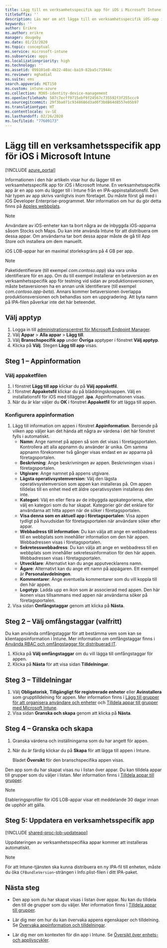 ```yaml
---
title: Lägg till en verksamhetsspecifik app för iOS i Microsoft Intune
titleSuffix: ''
description: Läs mer om att lägga till en verksamhetsspecifik iOS-app i Microsoft Intune.
keywords: ''
author: Erikre
ms.author: erikre
manager: dougeby
ms.date: 01/23/2020
ms.topic: conceptual
ms.service: microsoft-intune
ms.subservice: apps
ms.localizationpriority: high
ms.technology: ''
ms.assetid: 099101e8-4b22-40ac-ba19-82ba5c71944c
ms.reviewer: mghadial
ms.suite: ems
search.appverid: MET150
ms.custom: intune-azure
ms.collection: M365-identity-device-management
ms.openlocfilehash: 507c7ecff9715ebf9f24567c735592f3f255ccc9
ms.sourcegitcommit: 29f3ba071c9348686d3ad6f3b8864d8557e05b97
ms.translationtype: HT
ms.contentlocale: sv-SE
ms.lasthandoff: 02/26/2020
ms.locfileid: "77609173"
---
```

# <a name="add-an-ios-line-of-business-app-to-microsoft-intune"></a>Lägg till en verksamhetsspecifik app för iOS i Microsoft Intune

[!INCLUDE [azure_portal](../includes/azure_portal.md)]

Informationen i den här artikeln visar hur du lägger till en verksamhetsspecifik app för iOS i Microsoft Intune. En verksamhetsspecifik app är en app som du lägger till i Intune från en IPA-appinstallationsfil. Den här typen av app skrivs vanligtvis inom företaget. Du måste först gå med i iOS Developer Enterprise-programmet. Mer information om hur du gör detta finns på [Apples webbplats](https://developer.apple.com/programs/ios/enterprise/).

> [!NOTE]
> Användare av iOS-enheter kan ta bort några av de inbyggda iOS-apparna såsom Stocks och Maps. Du kan inte använda Intune för att distribuera om dessa appar. Om användarna tar bort dessa appar måste de gå till App Store och installera om dem manuellt.
>
> iOS LOB-appar har en maximal storleksgräns på 4 GB per app.

> [!NOTE]
> Paketidentifierare (till exempel *com.contoso.app*) ska vara unika identifierare för en app. Om du till exempel installerar en betaversion av en verksamhetsspecifik app för testning vid sidan av produktionsversionen, måste betaversionen ha en annan unik identifierare (till exempel *com.contoso.app-beta*). Annars kommer betaversionen överlappa produktionsversionen och behandlas som en uppgradering. Att byta namn på IPA-filen påverkar inte det här beteendet.

## <a name="select-the-app-type"></a>Välj apptyp

1. Logga in till [administrationscentret för Microsoft Endpoint Manager](https://go.microsoft.com/fwlink/?linkid=2109431).
2. Välj **Appar** > **Alla appar** > **Lägg till**.
3. Välj **Branschspecifik app** under **Övriga** apptyper i fönstret **Välj apptyp**.
4. Klicka på **Välj**. Stegen **Lägg till app** visas.

## <a name="step-1---app-information"></a>Steg 1 – Appinformation

### <a name="select-the-app-package-file"></a>Välj appaketfilen

1. I fönstret **Lägg till app** klickar du på **Välj appaketfil**. 
2. I fönstret **Appaketsfil** klickar du på bläddringsknappen. Välj en installationsfil för iOS med tillägget **.ipa**.
   Appinformationen visas.
3. När du är klar väljer du **OK** i fönstret **Appaketfil** för att lägga till appen.

### <a name="set-app-information"></a>Konfigurera appinformation

1. Lägg till information om appen i fönstret **Appinformation**. Beroende på vilken app väljer kan det hända att några av värdena i det här fönstret fylls i automatiskt.
    - **Namn**: Ange namnet på appen så som det visas i företagsportalen. Kontrollera att alla appnamn du använder är unika. Om samma appnamn förekommer två gånger visas endast en av apparna på företagsportalen.
    - **Beskrivning**: Ange beskrivningen av appen. Beskrivningen visas i företagsportalen.
    - **Utgivare**: Ange namnet på appens utgivare.
    - **Lägsta operativsystemversion**: Välj den lägsta operativsystemversion som appen kan installeras på. Om appen tilldelas till en enhet med ett äldre operativsystem installeras den inte.
    - **Kategori**: Välj en eller flera av de inbyggda appkategorierna, eller välj en kategori som du har skapat. Kategorier gör det enklare för användarna att hitta appen när de söker i företagsportalen.
    - **Visa denna som en aktuell app i företagsportalen**: Visa appen tydligt på huvudsidan för företagsportalen när användare söker efter appar.
    - **Webbadress till information**: Du kan välja att ange en webbadress till en webbplats som innehåller information om den här appen. Webbadressen visas i företagsportalen.
    - **Sekretesswebbadress**: Du kan välja att ange en webbadress till en webbplats som innehåller sekretessinformation för den här appen. Webbadressen visas i företagsportalen.
    - **Utvecklare**: Alternativt kan du ange apputvecklarens namn.
    - **Ägare**: Alternativt kan du ange ett namn på appägaren. Ett exempel är **Personalavdelningen**.
    - **Kommentarer**: Ange eventuella kommentarer som du vill koppla till den här appen.
    - **Logotyp**: Ladda upp en ikon som är associerad med appen. Den här ikonen visas tillsammans med appen när användarna söker på företagsportalen.
2. Visa sidan **Omfångstaggar** genom att klicka på **Nästa**.

## <a name="step-2---select-scope-tags-optional"></a>Steg 2 – Välj omfångstaggar (valfritt)
Du kan använda omfångstaggar för att bestämma vem som kan se klientappsinformation i Intune. Mer information om omfångstaggar finns i [Använda RBAC och omfångstaggar för distribuerad IT](../fundamentals/scope-tags.md).

1. Klicka på **Välj omfångstaggar** om du vill lägga till omfångstaggar för appen. 
2. Klicka på **Nästa** för att visa sidan **Tilldelningar**.

## <a name="step-3---assignments"></a>Steg 3 – Tilldelningar

1. Välj **Obligatorisk**, **Tillgängligt för registrerade enheter** eller **Avinstallera** som grupptilldelning för appen. Mer information finns i [Lägg till grupper för att organisera användare och enheter](~/fundamentals/groups-add.md) och [Tilldela appar till grupper med Microsoft Intune](apps-deploy.md).
2. Visa sidan **Granska och skapa** genom att klicka på **Nästa**. 

## <a name="step-4---review--create"></a>Steg 4 – Granska och skapa

1. Granska värdena och inställningarna som du har angett för appen.
2. När du är färdig klickar du på **Skapa** för att lägga till appen i Intune.

    Bladet **Översikt** för den branschspecifika appen visas.

Den app som du har skapat visas nu i listan över appar. Du kan tilldela appar till grupper som du väljer i listan. Mer information finns i [Tilldela appar till grupper](apps-deploy.md).

> [!NOTE]
> Etableringsprofiler för iOS LOB-appar visar ett meddelande 30 dagar innan de upphör att gälla.

## <a name="step-5-update-a-line-of-business-app"></a>Steg 5: Uppdatera en verksamhetsspecifik app

[!INCLUDE [shared-proc-lob-updateapp](../includes/shared-proc-lob-updateapp.md)]

Uppdateringen av verksamhetsspecifika appar kommer att installeras automatiskt.

> [!NOTE]
> För att Intune-tjänsten ska kunna distribuera en ny IPA-fil till enheten, måste du öka `CFBundleVersion`-strängen i Info.plist-filen i ditt IPA-paket.

## <a name="next-steps"></a>Nästa steg

- Den app som du har skapat visas i listan över appar. Nu kan du tilldela den till de grupper som du väljer. Mer information finns i [Tilldela appar till grupper](apps-deploy.md).

- Lär dig mer om hur du kan övervaka appens egenskaper och tilldelning. Se [Övervaka appinformation och tilldelningar](apps-monitor.md).

- Lär dig mer om kontexten för din app i Intune. Se [Översikt över enhets- och applivscykler](../fundamentals/device-lifecycle.md).
